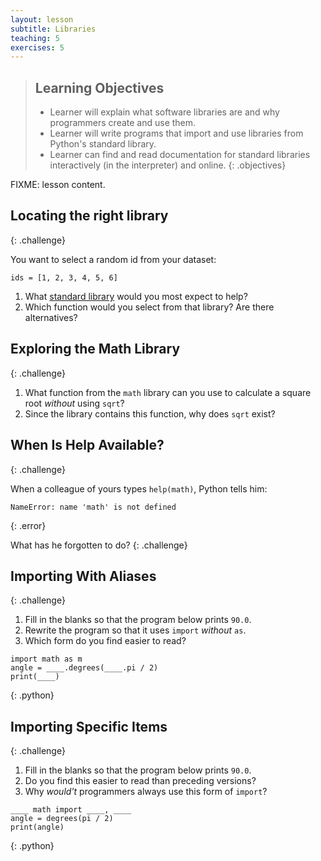 ```yaml
---
layout: lesson
subtitle: Libraries
teaching: 5
exercises: 5
---
```

> ## Learning Objectives
>
> * Learner will explain what software libraries are
>   and why programmers create and use them.
> * Learner will write programs that import and use libraries from Python's standard library.
> * Learner can find and read documentation for standard libraries
>   interactively (in the interpreter) and online.
{: .objectives}

FIXME: lesson content.

## Locating the right library
{: .challenge}

You want to select a random id from your dataset:
~~~
ids = [1, 2, 3, 4, 5, 6]
~~~ 

1. What [standard library](https://docs.python.org/3/library/index.html) 
   would you most expect to help? 
2. Which function would you select from that library? Are there alternatives?

## Exploring the Math Library
{: .challenge}

1. What function from the `math` library can you use to calculate a square root
   *without* using `sqrt`?
2. Since the library contains this function, why does `sqrt` exist?

## When Is Help Available?
{: .challenge}

When a colleague of yours types `help(math)`,
Python tells him:

~~~
NameError: name 'math' is not defined
~~~
{: .error}

What has he forgotten to do?
{: .challenge}

## Importing With Aliases
{: .challenge}

1. Fill in the blanks so that the program below prints `90.0`.
2. Rewrite the program so that it uses `import` *without* `as`.
3. Which form do you find easier to read?

~~~
import math as m
angle = ____.degrees(____.pi / 2)
print(____)
~~~
{: .python}

## Importing Specific Items
{: .challenge}

1. Fill in the blanks so that the program below prints `90.0`.
2. Do you find this easier to read than preceding versions?
3. Why *would't* programmers always use this form of `import`?

~~~
____ math import ____, ____
angle = degrees(pi / 2)
print(angle)
~~~
{: .python}
